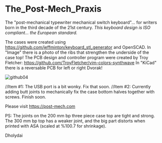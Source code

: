 # The_Post-Mech_Praxis
The "post-mechanical typewriter mechanical switch keyboard"... for writers born in the third decade of the 21st century.
_This keyboard design is ISO compliant... the European standard._  

The cases were created using https://github.com/jeffminton/keyboard_stl_generator and OpenSCAD. In "Image" there is a photo of the ribs that strengthen the underside of the case top! 
The PCB design and controller program were created by Troy Fletcher: https://github.com/TroyFletcher/vim-colors-synthwave In "KiCad" there is a reversable PCB for left or right Dvorak!

![github04](https://github.com/Dholydai/The_Post-Mech_Praxis/assets/116427384/bbc85ebf-d19a-4377-850c-0e069c4c6171)

//Item #1: The USB port is a bit wonky. Fix that soon.
//Item #2: Currently adding butt joints to mechanically fix the case bottom halves together with screws. Finish soon.

Please visit https://post-mech.com

PS: The joints on the 200 mm bp three piece case top are tight and strong. The 300 mm bp top has a weaker joint, and the big part distorts when printed with ASA (scaled at %100.7 for shrinkage).

Dholydai
